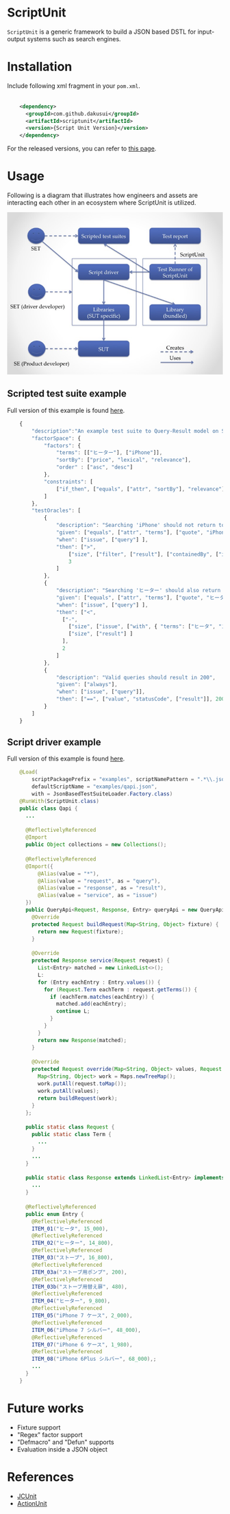 # ScriptUnit

```ScriptUnit``` is a generic framework to build a JSON based DSTL for input-output
systems such as search engines.

# Installation
Include following xml fragment in your ```pom.xml```.

```xml

    <dependency>
      <groupId>com.github.dakusui</groupId>
      <artifactId>scriptunit</artifactId>
      <version>{Script Unit Version}</version>
    </dependency>
```

For the released versions, you can refer to [this page](https://github.com/dakusui/scriptunit/releases).

# Usage
Following is a diagram that illustrates how engineers and assets are
interacting each other in an ecosystem where ScriptUnit is utilized.


<img src="doc/images/overview.jpg" alt="Overview" style="width: 640px;"/>

## Scripted test suite example

Full version of this example is found [here](src/test/resources/examples/qapi.json).

```javascript
    {
        "description":"An example test suite to Query-Result model on ScriptUnit",
        "factorSpace": {
            "factors": {
                "terms": [["ヒーター"], ["iPhone"]],
                "sortBy": ["price", "lexical", "relevance"],
                "order" : ["asc", "desc"]
            },
            "constraints": [
                ["if_then", ["equals", ["attr", "sortBy"], "relevance"], ["equals", ["attr", "order"], "desc"]]
            ]
        },
        "testOracles": [
            {
                "description": "Searching 'iPhone' should not return too many accessories",
                "given": ["equals", ["attr", "terms"], ["quote", "iPhone"]],
                "when": ["issue", ["query"] ],
                "then": [">",
                    ["size", ["filter", ["result"], ["containedBy", ["issue", ["with", {"terms":["iPhone&&シルバー"]}, ["query"]]]]]],
                    3
                ]
            },
            {
                "description": "Searching 'ヒーター' should also return items that contain 'ヒータ' or 'ストーブ'",
                "given": ["equals", ["attr", "terms"], ["quote", "ヒーター"]],
                "when": ["issue", ["query"] ],
                "then": ["<",
                  ["-",
                    ["size", ["issue", ["with", { "terms": ["ヒータ", "ストーブ"], "hits":-1 }, ["query"]]] ],
                    ["size", ["result"] ]
                  ],
                  2
                ]
            },
            {
                "description": "Valid queries should result in 200",
                "given": ["always"],
                "when": ["issue", ["query"]],
                "then": ["==", ["value", "statusCode", ["result"]], 200]
            }
        ]
    }
```

## Script driver example
Full version of this example is found [here](src/test/java/com/github/dakusui/scriptunit/drivers/Qapi.java).

```java
    @Load(
        scriptPackagePrefix = "examples", scriptNamePattern = ".*\\.json",
        defaultScriptName = "examples/qapi.json",
        with = JsonBasedTestSuiteLoader.Factory.class)
    @RunWith(ScriptUnit.class)
    public class Qapi {
      ...

      @ReflectivelyReferenced
      @Import
      public Object collections = new Collections();

      @ReflectivelyReferenced
      @Import({
          @Alias(value = "*"),
          @Alias(value = "request", as = "query"),
          @Alias(value = "response", as = "result"),
          @Alias(value = "service", as = "issue")
      })
      public QueryApi<Request, Response, Entry> queryApi = new QueryApi<Request, Response, Entry>() {
        @Override
        protected Request buildRequest(Map<String, Object> fixture) {
          return new Request(fixture);
        }

        @Override
        protected Response service(Request request) {
          List<Entry> matched = new LinkedList<>();
          L:
          for (Entry eachEntry : Entry.values()) {
            for (Request.Term eachTerm : request.getTerms()) {
              if (eachTerm.matches(eachEntry)) {
                matched.add(eachEntry);
                continue L;
              }
            }
          }
          return new Response(matched);
        }

        @Override
        protected Request override(Map<String, Object> values, Request request) {
          Map<String, Object> work = Maps.newTreeMap();
          work.putAll(request.toMap());
          work.putAll(values);
          return buildRequest(work);
        }
      };

      public static class Request {
        public static class Term {
          ...
        }
        ...
      }

      public static class Response extends LinkedList<Entry> implements Iterable<Entry> {
        ...
      }

      @ReflectivelyReferenced
      public enum Entry {
        @ReflectivelyReferenced
        ITEM_01("ヒータ", 15_000),
        @ReflectivelyReferenced
        ITEM_02("ヒーター", 14_800),
        @ReflectivelyReferenced
        ITEM_03("ストーブ", 16_800),
        @ReflectivelyReferenced
        ITEM_03a("ストーブ用ポンプ", 200),
        @ReflectivelyReferenced
        ITEM_03b("ストーブ用替え扉", 480),
        @ReflectivelyReferenced
        ITEM_04("ヒーター", 9_800),
        @ReflectivelyReferenced
        ITEM_05("iPhone 7 ケース", 2_000),
        @ReflectivelyReferenced
        ITEM_06("iPhone 7 シルバー", 48_000),
        @ReflectivelyReferenced
        ITEM_07("iPhone 6 ケース", 1_980),
        @ReflectivelyReferenced
        ITEM_08("iPhone 6Plus シルバー", 68_000),;
        ...
      }
    }
```

# Future works
* Fixture support
* "Regex" factor support
* "Defmacro" and "Defun" supports
* Evaluation inside a JSON object

# References
* [JCUnit](https://github.com/dakusui/jcunit)
* [ActionUnit](https://github.com/dakusui/actionunit)
